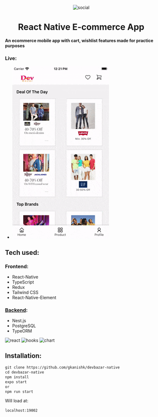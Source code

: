 <p align="center">
    <img src="https://www.futuremind.com/m/cache/c8/15/c8150d863e584ed42ccfbdc3f3f1aa3a.jpg" alt="social" width="150px">
    <br>
    <h1 align="center" >React Native E-commerce App</h1>
</p>

**An ecommerce mobile app with cart, wishlist features made for practice purposes**

### Live:
   - ![demo](/assets/devNative.gif)


## Tech used:

### Frontend:
- React-Native
- TypeScript
- Redux
- Tailwind CSS
- React-Native-Element

### [Backend](https://github.com/eddychn/react_native_ecommerce_second):
- Nest.js 
- PostgreSQL 
- TypeORM

![react](https://img.shields.io/badge/frontend-ReactNative-blue) ![hooks](https://img.shields.io/badge/state-Redux-purple) ![chart](https://img.shields.io/badge/style-tailwindcss-lightblue)

## Installation:

```
git clone https://github.com/gkanishk/devbazar-native
cd devbazar-native
npm install
expo start
or
npm run start

```
Will load at:

`localhost:19002`

